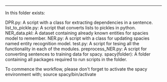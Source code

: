 **********************************************
In this folder exists:

DPR.py: A script with a class for extracting dependencies in a sentence.
list_to_pickle.py: A script that converts lists to pickles in python.
NER_data.pkl: A dataset containing already known entities for spacies model to remember. 
NER.py: A script with a class for updating spacies named entity recognition model. 
test.py: A script for tesing all the functionality in each of the modules. 
preprocess_NER.py: A script for converting sentences to training data for spacy.
spacy(folder): A folder containing all packages required to run scripts in the folder. 

To commence the workflow, please don't forget to activate the spacy environment with; 
		source spacy/bin/activate

